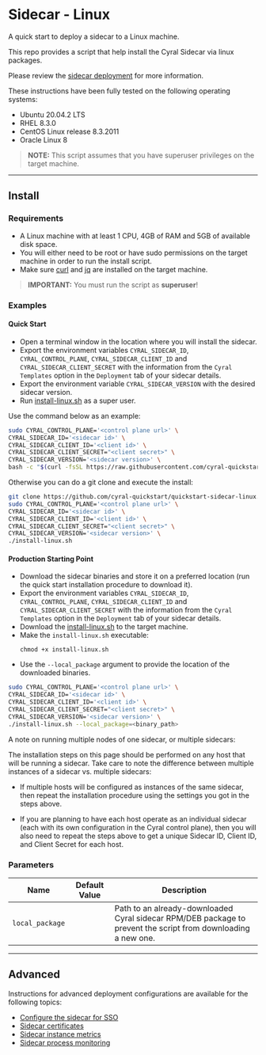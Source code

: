 # Sidecar - Linux

A quick start to deploy a sidecar to a Linux machine.

This repo provides a script that help install the Cyral Sidecar via linux packages.

Please review the [sidecar deployment](https://cyral.com/docs/sidecars/deployment)
for more information.

These instructions have been fully tested on the following operating systems:
- Ubuntu 20.04.2 LTS
- RHEL 8.3.0
- CentOS Linux release 8.3.2011
- Oracle Linux 8

> **NOTE:** This script assumes that you have superuser privileges on the target machine.

---

## Install

### Requirements

* A Linux machine with at least 1 CPU, 4GB of RAM and 5GB of available disk space.
* You will either need to be root or have sudo permissions on the target machine in order to run the install script.
* Make sure [curl](https://curl.se/download.html) and [jq](https://stedolan.github.io/jq/download/) are 
installed on the target machine.

> **IMPORTANT:** You must run the script as **superuser**!

### Examples

#### Quick Start

* Open a terminal window in the location where you will install the sidecar.
* Export the environment variables `CYRAL_SIDECAR_ID`, `CYRAL_CONTROL_PLANE`, 
`CYRAL_SIDECAR_CLIENT_ID` and `CYRAL_SIDECAR_CLIENT_SECRET` with the information 
from the `Cyral Templates` option in the `Deployment` tab of your sidecar details.
* Export the environment variable `CYRAL_SIDECAR_VERSION` with the desired sidecar
version.
* Run [install-linux.sh](https://github.com/cyral-quickstart/quickstart-sidecar-linux/blob/main/install-linux.sh) as a super user.

Use the command below as an example:

```bash
sudo CYRAL_CONTROL_PLANE='<control plane url>' \
CYRAL_SIDECAR_ID='<sidecar id>' \
CYRAL_SIDECAR_CLIENT_ID='<client id>' \
CYRAL_SIDECAR_CLIENT_SECRET="<client secret>" \
CYRAL_SIDECAR_VERSION='<sidecar version>' \
bash -c "$(curl -fsSL https://raw.githubusercontent.com/cyral-quickstart/quickstart-sidecar-linux/main/install-linux.sh)"
```

Otherwise you can do a git clone and execute the install:

```bash
git clone https://github.com/cyral-quickstart/quickstart-sidecar-linux.git
sudo CYRAL_CONTROL_PLANE='<control plane url>' \
CYRAL_SIDECAR_ID='<sidecar id>' \
CYRAL_SIDECAR_CLIENT_ID='<client id>' \
CYRAL_SIDECAR_CLIENT_SECRET="<client secret>" \
CYRAL_SIDECAR_VERSION='<sidecar version>' \
./install-linux.sh
```

#### Production Starting Point

* Download the sidecar binaries and store it on a preferred location (run the quick start installation
procedure to download it).
* Export the environment variables `CYRAL_SIDECAR_ID`, `CYRAL_CONTROL_PLANE`, 
`CYRAL_SIDECAR_CLIENT_ID` and `CYRAL_SIDECAR_CLIENT_SECRET` with the information 
from the `Cyral Templates` option in the `Deployment` tab of your sidecar details.
* Download the [install-linux.sh](https://github.com/cyral-quickstart/quickstart-sidecar-linux/blob/v0.1.0/install-linux.sh)
to the target machine.
* Make the `install-linux.sh` executable:
   ```
   chmod +x install-linux.sh
   ```
* Use the `--local_package` argument to provide the location of the downloaded binaries.


```bash
sudo CYRAL_CONTROL_PLANE='<control plane url>' \
CYRAL_SIDECAR_ID='<sidecar id>' \
CYRAL_SIDECAR_CLIENT_ID='<client id>' \
CYRAL_SIDECAR_CLIENT_SECRET="<client secret>" \
CYRAL_SIDECAR_VERSION='<sidecar version>' \
./install-linux.sh --local_package=<binary_path>
```

A note on running multiple nodes of one sidecar, or multiple sidecars:

The installation steps on this page should be performed on any host
that will be running a sidecar. Take care to note the difference
between multiple instances of a sidecar vs. multiple sidecars:

- If multiple hosts will be configured as instances of the same
  sidecar, then repeat the installation procedure using the settings
  you got in the steps above.

- If you are planning to have each host operate as an individual
  sidecar (each with its own configuration in the Cyral control
  plane), then you will also need to repeat the steps above to get a
  unique Sidecar ID, Client ID, and Client Secret for each host.

### Parameters

| Name            | Default Value | Description                                                                                                   |
| --------------- | ------------- | ------------------------------------------------------------------------------------------------------------- |
| `local_package` |               | Path to an already-downloaded Cyral sidecar RPM/DEB package to prevent the script from downloading a new one. |

---

## Advanced

Instructions for advanced deployment configurations are available for the following topics:

* [Configure the sidecar for SSO](./docs/sso.md)
* [Sidecar certificates](./docs/certificates.md)
* [Sidecar instance metrics](./docs/metrics.md)
* [Sidecar process monitoring](./docs/process-monitoring.md)
